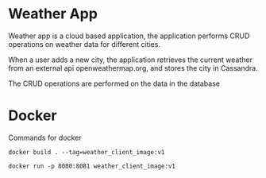 # Weather App

Weather app is a cloud based application, the application performs CRUD operations on weather data for different cities.

When a user adds a new city, the application retrieves the current weather from an external api openweathermap.org, and stores the city in Cassandra.

The CRUD operations are performed on the data in the database

# Docker

Commands for docker

`docker build . --tag=weather_client_image:v1`

`docker run -p 8080:8081 weather_client_image:v1`